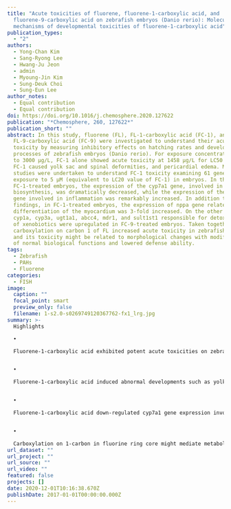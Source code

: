 ```yaml
---
title: "Acute toxicities of fluorene, fluorene-1-carboxylic acid, and
  fluorene-9-carboxylic acid on zebrafish embryos (Danio rerio): Molecular
  mechanisms of developmental toxicities of fluorene-1-carboxylic acid"
publication_types:
  - "2"
authors:
  - Yong-Chan Kim
  - Sang-Ryong Lee
  - Hwang-Ju Jeon
  - admin
  - Myoung-Jin Kim
  - Sung-Deuk Choi
  - Sung-Eun Lee
author_notes:
  - Equal contribution
  - Equal contribution
doi: https://doi.org/10.1016/j.chemosphere.2020.127622
publication: "*Chemosphere, 260, 127622*"
publication_short: ""
abstract: In this study, fluorene (FL), FL-1-carboxylic acid (FC-1), and
  FL-9-carboxylic acid (FC-9) were investigated to understand their acute
  toxicity by measuring inhibitory effects on hatching rates and developmental
  processes of zebrafish embryos (Danio rerio). For exposure concentrations up
  to 3000 μg/L, FC-1 alone showed acute toxicity at 1458 μg/L for LC50 value.
  FC-1 caused yolk sac and spinal deformities, and pericardial edema. Molecular
  studies were undertaken to understand FC-1 toxicity examining 61 genes after
  exposure to 5 μM (equivalent to LC20 value of FC-1) in embryos. In the
  FC-1-treated embryos, the expression of the cyp7a1 gene, involved in bile acid
  biosynthesis, was dramatically decreased, while the expression of the Il-1β
  gene involved in inflammation was remarkably increased. In addition to these
  findings, in FC-1-treated embryos, the expression of nppa gene related to the
  differentiation of the myocardium was 3-fold increased. On the other hand,
  cyp1a, cyp3a, ugt1a1, abcc4, mdr1, and sult1st1 responsible for detoxification
  of xenobiotics were upregulated in FC-9-treated embryos. Taken together,
  carboxylation on carbon 1 of FL increased acute toxicity in zebrafish embryos,
  and its toxicity might be related to morphological changes with modification
  of normal biological functions and lowered defense ability.
tags:
  - Zebrafish
  - PAHs
  - Fluorene
categories:
  - FISH
image:
  caption: ""
  focal_point: smart
  preview_only: false
  filename: 1-s2.0-s0269749120367762-fx1_lrg.jpg
summary: >-
  Highlights

  •

  Fluorene-1-carboxylic acid exhibited potent acute toxicities on zebrafish embryos, including high mortality rate.


  •

  Fluorene-1-carboxylic acid induced abnormal developments such as yolk sac, spinal deformities, and pericardial edema.


  •

  Fluorene-1-carboxylic acid down-regulated cyp7a1 gene expression involved in bile acid biosynthesis.


  •

  Carboxylation on 1-carbon in fluorine ring core might mediate metabolic modifications when compared to fluorine.
url_dataset: ""
url_project: ""
url_source: ""
url_video: ""
featured: false
projects: []
date: 2020-12-01T10:16:38.670Z
publishDate: 2017-01-01T00:00:00.000Z
---
```

